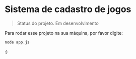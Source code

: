<h1>Sistema de cadastro de jogos</h1>

> Status do projeto. Em desenvolvimento

Para rodar esse projeto na sua máquina, por favor digite:

```
node app.js
```
:)